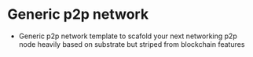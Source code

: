 # Generic p2p network

* Generic p2p network template to scafold your next networking p2p node heavily based on substrate but striped from blockchain features
